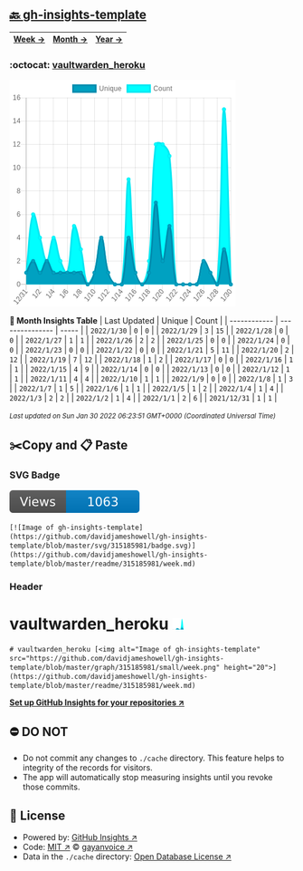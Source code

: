 ## [🔙 gh-insights-template](https://github.com/davidjameshowell/gh-insights-template)
| [**Week →**](https://github.com/davidjameshowell/gh-insights-template/blob/master/readme/315185981/week.md) | [**Month →**](https://github.com/davidjameshowell/gh-insights-template/blob/master/readme/315185981/month.md) | [**Year →**](https://github.com/davidjameshowell/gh-insights-template/blob/master/readme/315185981/year.md) |
 | ------------ | --------------- | ----- |

### :octocat: [vaultwarden_heroku](https://github.com/davidjameshowell/vaultwarden_heroku)
![Image of gh-insights-template](https://github.com/davidjameshowell/gh-insights-template/blob/master/graph/315185981/large/month.png)

**:calendar: Month Insights Table**
| Last Updated | Unique | Count |
 | ------------ | --------------- | ----- |
 | `2022/1/30` |  `0` | `0` |
 | `2022/1/29` |  `3` | `15` |
 | `2022/1/28` |  `0` | `0` |
 | `2022/1/27` |  `1` | `1` |
 | `2022/1/26` |  `2` | `2` |
 | `2022/1/25` |  `0` | `0` |
 | `2022/1/24` |  `0` | `0` |
 | `2022/1/23` |  `0` | `0` |
 | `2022/1/22` |  `0` | `0` |
 | `2022/1/21` |  `5` | `11` |
 | `2022/1/20` |  `2` | `12` |
 | `2022/1/19` |  `7` | `12` |
 | `2022/1/18` |  `1` | `2` |
 | `2022/1/17` |  `0` | `0` |
 | `2022/1/16` |  `1` | `1` |
 | `2022/1/15` |  `4` | `9` |
 | `2022/1/14` |  `0` | `0` |
 | `2022/1/13` |  `0` | `0` |
 | `2022/1/12` |  `1` | `1` |
 | `2022/1/11` |  `4` | `4` |
 | `2022/1/10` |  `1` | `1` |
 | `2022/1/9` |  `0` | `0` |
 | `2022/1/8` |  `1` | `3` |
 | `2022/1/7` |  `1` | `5` |
 | `2022/1/6` |  `1` | `1` |
 | `2022/1/5` |  `1` | `2` |
 | `2022/1/4` |  `1` | `4` |
 | `2022/1/3` |  `2` | `2` |
 | `2022/1/2` |  `1` | `4` |
 | `2022/1/1` |  `2` | `6` |
 | `2021/12/31` |  `1` | `1` |

<small><i>Last updated on Sun Jan 30 2022 06:23:51 GMT+0000 (Coordinated Universal Time)</i></small>

## ✂️Copy and 📋 Paste
### SVG Badge
[![Image of gh-insights-template](https://github.com/davidjameshowell/gh-insights-template/blob/master/svg/315185981/badge.svg)](https://github.com/davidjameshowell/gh-insights-template/blob/master/readme/315185981/week.md)
```readme
[![Image of gh-insights-template](https://github.com/davidjameshowell/gh-insights-template/blob/master/svg/315185981/badge.svg)](https://github.com/davidjameshowell/gh-insights-template/blob/master/readme/315185981/week.md)
```
### Header
# vaultwarden_heroku [<img alt="Image of gh-insights-template" src="https://github.com/davidjameshowell/gh-insights-template/blob/master/graph/315185981/small/week.png" height="20">](https://github.com/davidjameshowell/gh-insights-template/blob/master/readme/315185981/week.md)
```readme
# vaultwarden_heroku [<img alt="Image of gh-insights-template" src="https://github.com/davidjameshowell/gh-insights-template/blob/master/graph/315185981/small/week.png" height="20">](https://github.com/davidjameshowell/gh-insights-template/blob/master/readme/315185981/week.md)
```
[**Set up GitHub Insights for your repositories ↗️**](https://github.com/gayanvoice/github-insights)
## ⛔ DO NOT
- Do not commit any changes to `./cache` directory. This feature helps to integrity of the records for visitors.
- The app will automatically stop measuring insights until you revoke those commits.
## 📄 License
- Powered by: [GitHub Insights ↗️](https://github.com/gayanvoice/github-insights)
- Code: [MIT ↗️](./LICENSE) © [gayanvoice ↗️](https://github.com/gayanvoice)
- Data in the `./cache` directory: [Open Database License ↗️](https://opendatacommons.org/licenses/odbl/1-0/)